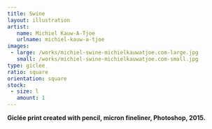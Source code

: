 ```yaml
---
title: Swine
layout: illustration
artist:
   name: Michiel Kauw-A-Tjoe
   urlname: michiel-kauw-a-tjoe
images:
 - large: /works/michiel-swine-michielkauwatjoe.com-large.jpg
   small: /works/michiel-swine-michielkauwatjoe.com-small.jpg
type: giclee
ratio: square
orientation: square
stock:
 - size: l
   amount: 1
---
```


**Giclée print created with pencil, micron fineliner, Photoshop, 2015.**
